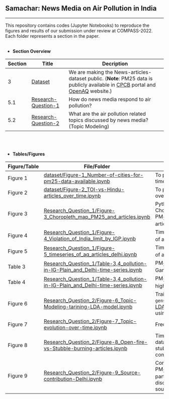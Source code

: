 # 
## Samachar: News Media on Air Pollution in India

<hr>
This repository contains codes (Jupyter Notebooks) to reproduce the figures and results of our submission under review at COMPASS-2022. Each folder represents a section in the paper. <br></br>

- **Section Overview**

|**Section**|**Title**|**Decription**|
|--|--|--|
|3|[Dataset](dataset)|We are making the News-articles-dataset public. (**Note**:  PM25 data is publicly available in [CPCB](https://app.cpcbccr.com/ccr/#/caaqm-dashboard-all/caaqm-landing/caaqm-data-availability) portal and [OpenAQ](https://openaq.org/#/) website.)|
|5.1|[Research-Question-1](Research_Question_1)|How do news media respond to air pollution?|
|5.2|[Research-Question-2](Research_Question_2)|What are the air pollution related topics discussed by news media? (Topic Modeling)|

<br></br>
- **Tables/Figures**

|Figure/Table|File/Folder| Decription |
|--|--|--|
|Figure 1 |[dataset/Figure-1_Number-of-cities-for-pm25-data-available.ipynb](dataset/Figure-1_Number-of-cities-for-pm25-data-available.ipynb)|To plot number of cities along with time for which PM25 data is available.|
|Figure 2|[dataset/Figure-2_TOI-vs-Hindu-articles_over_time.ipynb](dataset/Figure-2_TOI-vs-Hindu-articles_over_time.ipynb)|To plot articles of TOI and The Hindu over time (2010-21).|
|Figure 3 |[Research_Question_1/Figure-3_Choropleth_map_PM25_and_articles.ipynb](Research_Question_1/Figure-3_Choropleth_map_PM25_and_articles.ipynb)|Python Notebook to generate Choropleth map of India showing PM<sub>2.5</sub> level and number of news articles|
|Figure 4|[Research_Question_1/Figure-4_Violation_of_India_limit_by_IGP.ipynb](Research_Question_1/Figure-4_Violation_of_India_limit_by_IGP.ipynb)|Time series of PM<sub>2.5</sub> level and Number of articles for Delhi|
|Figure 5|[Research_Question_1/Figure-5_timeseries_of_aq_articles_delhi.ipynb](Research_Question_1/Figure-5_timeseries_of_aq_articles_delhi.ipynb)|Time series of PM<sub>2.5</sub> level and Number of articles for Delhi|
|Table 3|[Research_Question_1/Table-3,4_pollution-in-IG-Plain_and_Delhi-time-series.ipynb](Research_Question_1/Table-3,4_pollution-in-IG-Plain_and_Delhi-time-series.ipynb)|PM<sub>2.5</sub> and articles of Cities of Indo Gangetic (IG) plain|
|Table 4|[Research_Question_1/Table-3,4_pollution-in-IG-Plain_and_Delhi-time-series.ipynb](Research_Question_1/Table-3,4_pollution-in-IG-Plain_and_Delhi-time-series.ipynb)|PM<sub>2.5</sub> and articles of 10 most highlighted cities in News-media|
|Figure 6 |[Research_Question_2/Figure-6_Topic-Modeling-tarining-LDA-model.ipynb](Research_Question_2/Figure-6_Topic-Modeling-tarining-LDA-model.ipynb)|Train LDA Topic modeling model using `gensim` and create visualization [LDA_topic_modelling_Visualization.html](https://ouranonymoussubmission.github.io/Samachar-News-media-on-air-pollution/Research_Question_2/LDA_Visualization/LDA_topic_modelling_Visualization.html) using pyLDAvis.|
|Figure 7|[Research_Question_2/Figure-7_Topic-evolution-over-time.ipynb](Research_Question_2/Figure-7_Topic-evolution-over-time.ipynb)|Frequency of articles of topic over time |
|Figure 8|[Research_Question_2/Figure-8_Open-fire-vs-Stubble-burning-articles.ipynb](Research_Question_2/Figure-8_Open-fire-vs-Stubble-burning-articles.ipynb)|Timeseries of NASA Open Fire cout data (VIIRS) [`firedata`](Research_Question_2/firedata) to identify when stubble burning is happening and compare firecount|
|Figure 9|[Research_Question_2/Figure-9_Source-contribution-Delhi.ipynb](Research_Question_2/Figure-9_Source-contribution-Delhi.ipynb)|Comparison of Sources contribution to PM<sub>2.5</sub> in Delhi and articles relavent to particular sources, to verify if media discussion is in consonance with source contribution.|

